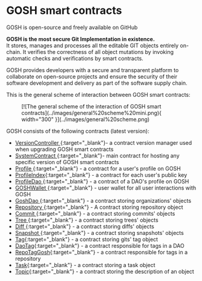 # GOSH smart contracts

GOSH is open-source and freely available on GitHub 

<!-- and, obviously, on GOSH. -->

**GOSH is the most secure Git Implementation in existence.**  
It stores, manages and processes all the editable GIT objects entirely on-chain. It verifies the correctness of all object mutations by invoking automatic checks and verifications by smart contracts.  

GOSH provides developers with a secure and transparent platform to collaborate on open-source projects and ensure the security of their software development and delivery as part of the software supply chain.

This is the general scheme of interaction between GOSH smart contracts:


<figure markdown>
  [![The general scheme of the interaction of GOSH smart contracts](../images/general%20scheme%20mini.png){ width="300" }](../images/general%20scheme.png)
  <figcaption></figcaption>
</figure>


GOSH consists of the following contracts (latest version):

* [VersionController ](https://github.com/gosh-sh/gosh/blob/dev/v6_x/v6.2.0/contracts/gosh/versioncontroller.sol){:target="_blank"}- a contract version manager used when upgrading GOSH smart contracts
* [SystemContract ](https://github.com/gosh-sh/gosh/blob/dev/v6_x/v6.2.0/contracts/gosh/systemcontract.sol){:target="_blank"}- main contract for hosting any specific version of GOSH smart contracts
* [Profile ](https://github.com/gosh-sh/gosh/blob/dev/v6_x/v6.2.0/contracts/profile.sol){:target="_blank"} - a contract for a user's profile on GOSH
* [ProfileIndex](https://github.com/gosh-sh/gosh/blob/dev/v6_x/v6.2.0/contracts/profileindex.sol){:target="_blank"} - a contract for each user's public key
* [ProfileDao ](https://github.com/gosh-sh/gosh/blob/dev/v6_x/v6.2.0/contracts/profiledao.sol){:target="_blank"} - a contract of a DAO's profile on GOSH
* [GOSHWallet ](https://github.com/gosh-sh/gosh/blob/dev/v6_x/v6.2.0/contracts/gosh/goshwallet.sol){:target="_blank"} - user wallet for all user interactions with GOSH
* [GoshDao ](https://github.com/gosh-sh/gosh/blob/dev/v6_x/v6.2.0/contracts/gosh/goshdao.sol){:target="_blank"} - a contract storing organizations' objects
* [Repository ](https://github.com/gosh-sh/gosh/blob/dev/v6_x/v6.2.0/contracts/gosh/repository.sol){:target="_blank"} - A contract storing repository object
* [Commit ](https://github.com/gosh-sh/gosh/blob/dev/v6_x/v6.2.0/contracts/gosh/commit.sol){:target="_blank"} - a contract storing commits' objects
* [Tree ](https://github.com/gosh-sh/gosh/blob/dev/v6_x/v6.2.0/contracts/gosh/tree.sol){:target="_blank"} - a contract storing trees' objects
* [Diff ](https://github.com/gosh-sh/gosh/blob/dev/v6_x/v6.2.0/contracts/gosh/diff.sol){:target="_blank"} - a contract storing diffs' objects
* [Snapshot ](https://github.com/gosh-sh/gosh/blob/dev/v6_x/v6.2.0/contracts/gosh/snapshot.sol){:target="_blank"} - a contract storing snapshots' objects
* [Tag](https://github.com/gosh-sh/gosh/blob/dev/v6_x/v6.2.0/contracts/gosh/tag.sol){:target="_blank"} - a contract storing gits' tag object
* [DaoTag](https://github.com/gosh-sh/gosh/blob/dev/v6_x/v6.2.0/contracts/gosh/daotag.sol){:target="_blank"} - a contract responsible for tags in a DAO
* [RepoTagGosh](https://github.com/gosh-sh/gosh/blob/dev/v6_x/v6.2.0/contracts/gosh/taggosh.sol){:target="_blank"} - a contract responsible for tags in a repository
* [Task](https://github.com/gosh-sh/gosh/blob/dev/v6_x/v6.2.0/contracts/gosh/task.sol){:target="_blank"} - a contract storing a task object
* [Topic](https://github.com/gosh-sh/gosh/blob/dev/v6_x/v6.2.0/contracts/gosh/topic.sol){:target="_blank"} - a contract storing the description of an object



<!-- 
TODO 
change github-links to gosh-links -->


